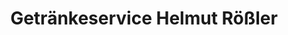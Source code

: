 ---
title: "Getränkeservice Helmut Rößler"
url: /brand-erbisdorf/getraenkeservice-helmut-roessler/
shop: Getränke
---